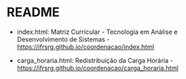 # README

* index.html: Matriz Curricular - Tecnologia em Análise e Desenvolvimento de Sistemas - https://ifrsrg.github.io/coordenacao/index.html

* carga_horaria.html: Redistribuição da Carga Horária - https://ifrsrg.github.io/coordenacao/carga_horaria.html
